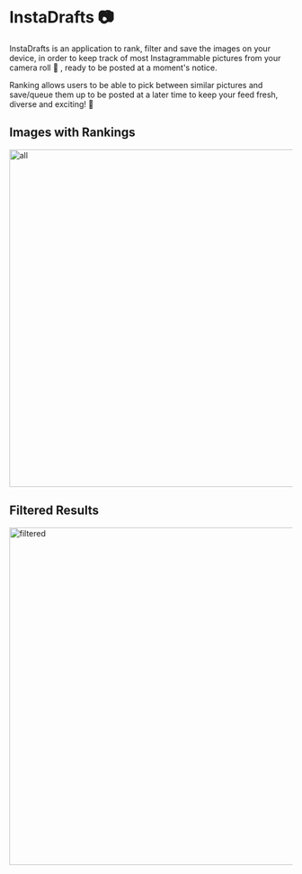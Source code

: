 # InstaDrafts 📷

InstaDrafts is an application to rank, filter and save the images on your device, in order to keep track of most Instagrammable pictures from your camera roll 📸 , ready to be posted at a moment's notice.

Ranking allows users to be able to pick between similar pictures and save/queue them up to be posted at a later time to keep your feed fresh, diverse and exciting! 🌟 

## Images with Rankings
<img width="600" alt="all" src="https://user-images.githubusercontent.com/56200997/122331607-1c34b580-cf03-11eb-8783-efe7e5de3330.png">

## Filtered Results
<img width="600" alt="filtered" src="https://user-images.githubusercontent.com/56200997/122331616-1fc83c80-cf03-11eb-80e7-058e71b8e4a4.png">


